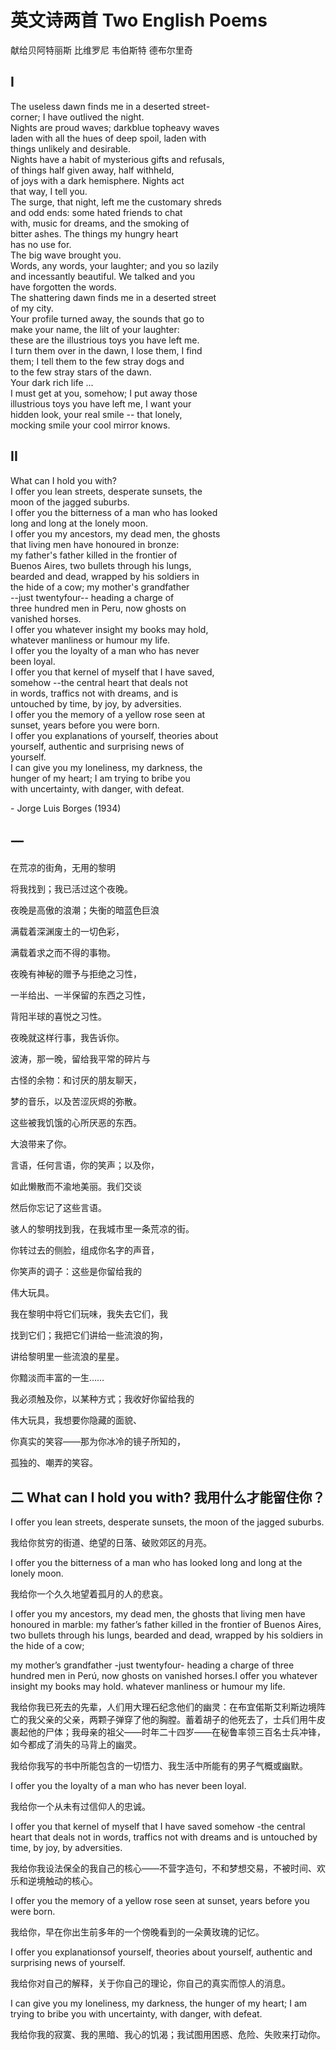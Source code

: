 # 英文诗两首 Two English Poems   
献给贝阿特丽斯 比维罗尼 韦伯斯特 德布尔里奇   

## I   

The useless dawn finds me in a deserted street-   
corner; I have outlived the night.   
Nights are proud waves; darkblue topheavy waves   
laden with all the hues of deep spoil, laden with   
things unlikely and desirable.   
Nights have a habit of mysterious gifts and refusals,   
of things half given away, half withheld,   
of joys with a dark hemisphere. Nights act   
that way, I tell you.   
The surge, that night, left me the customary shreds   
and odd ends: some hated friends to chat   
with, music for dreams, and the smoking of   
bitter ashes. The things my hungry heart   
has no use for.   
The big wave brought you.   
Words, any words, your laughter; and you so lazily   
and incessantly beautiful. We talked and you   
have forgotten the words.   
The shattering dawn finds me in a deserted street   
of my city.   
Your profile turned away, the sounds that go to   
make your name, the lilt of your laughter:   
these are the illustrious toys you have left me.   
I turn them over in the dawn, I lose them, I find   
them; I tell them to the few stray dogs and   
to the few stray stars of the dawn.   
Your dark rich life ...   
I must get at you, somehow; I put away those   
illustrious toys you have left me, I want your   
hidden look, your real smile -- that lonely,   
mocking smile your cool mirror knows.   

## II 

What can I hold you with?   
I offer you lean streets, desperate sunsets, the   
moon of the jagged suburbs.   
I offer you the bitterness of a man who has looked   
long and long at the lonely moon.   
I offer you my ancestors, my dead men, the ghosts   
that living men have honoured in bronze:   
my father's father killed in the frontier of   
Buenos Aires, two bullets through his lungs,   
bearded and dead, wrapped by his soldiers in   
the hide of a cow; my mother's grandfather   
--just twentyfour-- heading a charge of   
three hundred men in Peru, now ghosts on   
vanished horses.    
I offer you whatever insight my books may hold,    
whatever manliness or humour my life.   
I offer you the loyalty of a man who has never   
been loyal.   
I offer you that kernel of myself that I have saved,   
somehow --the central heart that deals not   
in words, traffics not with dreams, and is   
untouched by time, by joy, by adversities.   
I offer you the memory of a yellow rose seen at   
sunset, years before you were born.   
I offer you explanations of yourself, theories about   
yourself, authentic and surprising news of   
yourself.   
I can give you my loneliness, my darkness, the   
hunger of my heart; I am trying to bribe you   
with uncertainty, with danger, with defeat.   

\- Jorge Luis Borges (1934)   



## 一


在荒凉的街角，无用的黎明

将我找到；我已活过这个夜晚。



夜晚是高傲的浪潮；失衡的暗蓝色巨浪

满载着深渊废土的一切色彩，

满载着求之而不得的事物。



夜晚有神秘的赠予与拒绝之习性，

一半给出、一半保留的东西之习性，

背阳半球的喜悦之习性。

夜晚就这样行事，我告诉你。



波涛，那一晚，留给我平常的碎片与

古怪的余物：和讨厌的朋友聊天，

梦的音乐，以及苦涩灰烬的弥散。

这些被我饥饿的心所厌恶的东西。



大浪带来了你。



言语，任何言语，你的笑声；以及你，

如此懒散而不渝地美丽。我们交谈

然后你忘记了这些言语。



骇人的黎明找到我，在我城市里一条荒凉的街。



你转过去的侧脸，组成你名字的声音，

你笑声的调子：这些是你留给我的

伟大玩具。



我在黎明中将它们玩味，我失去它们，我

找到它们；我把它们讲给一些流浪的狗，

讲给黎明里一些流浪的星星。



你黯淡而丰富的一生……



我必须触及你，以某种方式；我收好你留给我的

伟大玩具，我想要你隐藏的面貌、

你真实的笑容——那为你冰冷的镜子所知的，

孤独的、嘲弄的笑容。


## 二  What can I hold you with? 我用什么才能留住你？

I offer you lean streets, desperate sunsets, the moon of the jagged suburbs.  

我给你贫穷的街道、绝望的日落、破败郊区的月亮。  

I offer you the bitterness of a man who has looked long and long at the lonely moon.  

我给你一个久久地望着孤月的人的悲哀。  

I offer you my ancestors, my dead men, the ghosts that living men have honoured in marble: my father’s father killed in the frontier of Buenos Aires, two bullets through his lungs, bearded and dead, wrapped by his soldiers in the hide of a cow; 

my mother’s grandfather -just twentyfour- heading a charge of three hundred men in Perú, now ghosts on vanished horses.I offer you whatever insight my books may hold. whatever manliness or humour my life.  

我给你我已死去的先辈，人们用大理石纪念他们的幽灵：在布宜偌斯艾利斯边境阵亡的我父亲的父亲，两颗子弹穿了他的胸膛。蓄着胡子的他死去了，士兵们用牛皮裹起他的尸体；我母亲的祖父——时年二十四岁——在秘鲁率领三百名士兵冲锋，如今都成了消失的马背上的幽灵。  

我给你我写的书中所能包含的一切悟力、我生活中所能有的男子气概或幽默。  

I offer you the loyalty of a man who has never been loyal.  

我给你一个从未有过信仰人的忠诚。  

I offer you that kernel of myself that I have saved somehow -the central heart that deals not in words, traffics not with dreams and is untouched by time, by joy, by adversities.   

我给你我设法保全的我自己的核心——不营字造句，不和梦想交易，不被时间、欢乐和逆境触动的核心。  

I offer you the memory of a yellow rose seen at sunset, years before you were born.  

我给你，早在你出生前多年的一个傍晚看到的一朵黄玫瑰的记忆。  

I offer you explanationsof yourself, theories about yourself, authentic and surprising news of yourself.  

我给你对自己的解释，关于你自己的理论，你自己的真实而惊人的消息。  
 
I can give you my loneliness, my darkness, the hunger of my heart; I am trying to bribe you with uncertainty, with danger, with defeat.  

我给你我的寂寞、我的黑暗、我心的饥渴；我试图用困惑、危险、失败来打动你。  
